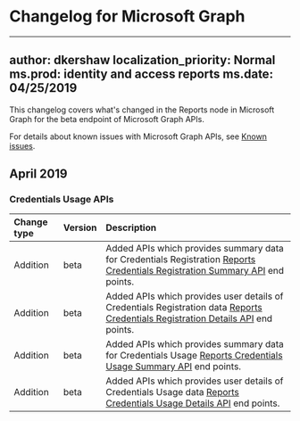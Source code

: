 # Changelog for Microsoft Graph
---
author: dkershaw
localization_priority: Normal
ms.prod: identity and access reports
ms.date: 04/25/2019
---

This changelog covers what's changed in the Reports node in Microsoft Graph for the beta endpoint of Microsoft Graph APIs.

For details about known issues with Microsoft Graph APIs, see [Known issues](known_issues.md).

## April 2019

### Credentials Usage APIs

| **Change type** | **Version** | **Description**              |
| :-------------- | :---------- | :--------------------------------------- |
| Addition        | beta      | Added APIs which provides summary data for Credentials Registration [Reports Credentials Registration Summary API](https://graph.microsoft.com/beta/reports/getCredentialUserRegistrationCount) end points. 
| Addition        | beta      | Added APIs which provides user details of Credentials Registration data [Reports Credentials Registration Details API](https://graph.microsoft.com/beta/reports/credentialUserRegistrationDetails) end points.
| Addition        | beta      | Added APIs which provides summary data for Credentials Usage [Reports Credentials Usage Summary API](https://graph.microsoft.com/beta/reports/getCredentialUsageSummary) end points. 
| Addition        | beta      | Added APIs which provides user details of Credentials Usage data [Reports Credentials Usage Details API](https://graph.microsoft.com/beta/reports/userCredentialUsageDetails) end points.
